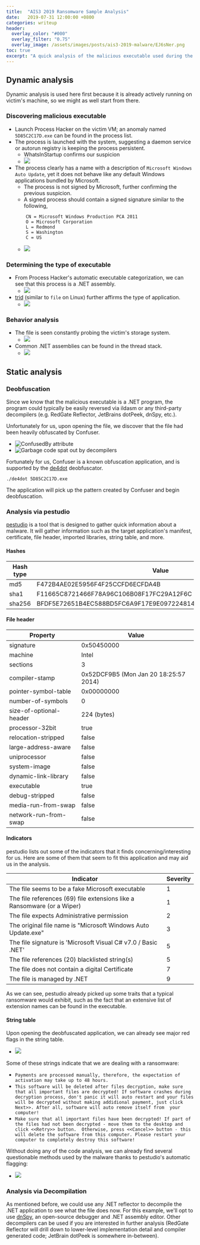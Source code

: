 ```yaml
---
title:  "AIS3 2019 Ransomware Sample Analysis"
date:   2019-07-31 12:00:00 +0800
categories: writeup
header:
  overlay_color: "#000"
  overlay_filter: "0.75"
  overlay_image: /assets/images/posts/ais3-2019-malware/EJ6sNer.png
toc: true
excerpt: "A quick analysis of the malicious executable used during the AIS3 2019 summer school course."
---
```


## Dynamic analysis
Dynamic analysis is used here first because it is already actively running on victim's machine, so we might as well start from there.
 
### Discovering malicious executable
- Launch Process Hacker on the victim VM; an anomaly named `5D85C2C17D.exe` can be found in the process list.
- The process is launched with the system, suggesting a daemon service or autorun registry is keeping the process persistent.
  - WhatsInStartup confirms our suspicion
  - ![](/assets/images/posts/ais3-2019-malware/EJ6sNer.png)
- The process clearly has a name with a description of `Microsoft Windows Auto Update`, yet it does not behave like any default Windows applications bundled by Microsoft.
  - The process is not signed by Microsoft, further confirming the previous suspicion.
  - A signed process should contain a signed signature similar to the following,
  ```
      CN = Microsoft Windows Production PCA 2011
      O = Microsoft Corporation
      L = Redmond
      S = Washington
      C = US
  ```
  - ![](/assets/images/posts/ais3-2019-malware/9fS3ZYX.png)
      
### Determining the type of executable
- From Process Hacker's automatic executable categorization, we can see that this process is a .NET assembly.
  - ![](/assets/images/posts/ais3-2019-malware/JN972gg.png)
- [trid](http://mark0.net/soft-trid-e.html) (similar to `file` on Linux) further affirms the type of application.
  - ![](/assets/images/posts/ais3-2019-malware/2VqblIb.png)

### Behavior analysis
- The file is seen constantly probing the victim's storage system.
  - ![](/assets/images/posts/ais3-2019-malware/U4PemZJ.png)
- Common .NET assemblies can be found in the thread stack.
  - ![](/assets/images/posts/ais3-2019-malware/SIeCTNl.png)

## Static analysis

### Deobfuscation

Since we know that the malicious executable is a .NET program, the program could typically be easily reversed via ildasm or any third-party decompilers (e.g. RedGate Reflector, JetBrains dotPeek, dnSpy, etc.).

Unfortunately for us, upon opening the file, we discover that the file had been heavily obfuscated by Confuser.
- ![ConfusedBy attribute](/assets/images/posts/ais3-2019-malware/00OKdnq.png)
- ![Garbage code spat out by decompilers](/assets/images/posts/ais3-2019-malware/3NfcjOp.png)

Fortunately for us, Confuser is a known obfuscation application, and is supported by the [de4dot](https://github.com/0xd4d/de4dot) deobfuscator.

```powershell=
./de4dot 5D85C2C17D.exe
```

The application will pick up the pattern created by Confuser and begin deobfuscation. 

### Analysis via pestudio

[pestudio](https://winitor.com/) is a tool that is designed to gather quick information about a malware. It will gather information such as the target application's manifest, certificate, file header, imported libraries, string table, and more.

#### Hashes

| Hash type | Value |
|---|---|
|md5|F472B4AE02E5956F4F25CCFD6ECFDA4B|
|sha1|F11665C8721466F78A96C106B08F17FC29A12F6C|
|sha256|BFDF5E72651B4EC588BD5FC6A9F17E9E0972248146BBACC10478F48D72F29B81|

#### File header

|  Property | Value  |
|---|---|
| signature|0x50450000|
| machine|Intel|
| sections|3|
| compiler-stamp|0x52DCF9B5 (Mon Jan 20 18:25:57 2014)|
| pointer-symbol-table|0x00000000|
| number-of-symbols|0|
| size-of-optional-header|224 (bytes)|
| processor-32bit|true|
| relocation-stripped|false|
| large-address-aware|false|
| uniprocessor|false|
| system-image|false|
| dynamic-link-library|false|
| executable|true|
| debug-stripped|false|
| media-run-from-swap|false|
| network-run-from-swap|false|

#### Indicators

pestudio lists out some of the indicators that it finds concerning/interesting for us. Here are some of them that seem to fit this application and may aid us in the analysis.

| Indicator  | Severity  |
|---|---|
|The file seems to be a fake Microsoft executable|1|
|The file references (69) file extensions like a Ransomware (or a Wiper)|1|
|The file expects Administrative permission|2|
|The original file name is "Microsoft Windows Auto Update.exe"|3|
|The file signature is 'Microsoft Visual C# v7.0 / Basic .NET'|5|
|The file references (20) blacklisted string(s)|5|
|The file does not contain a digital Certificate|7|
|The file is managed by .NET|9|

As we can see, pestudio already picked up some traits that a typical ransomware would exhibit, such as the fact that an extensive list of extension names can be found in the executable.

#### String table

Upon opening the deobfuscated application, we can already see major red flags in the string table.
- ![](/assets/images/posts/ais3-2019-malware/wc5LbyY.png)

Some of these strings indicate that we are dealing with a ransomware:
- `Payments are processed manually, therefore, the expectation of activation may take up to 48 hours.`
- `This software will be deleted after files decryption, make sure that all important files are decrypted! If software crashes during decryption process, don't panic it will auto restart and your files will be decrypted without making addidional payment, just click Next>>. After all, software will auto remove itself from  your computer!`
- `Make sure that all important files have been decrypted! If part of the files had not been decrypted - move them to the desktop and click <<Retry>> button.  Otherwise, press <<Cancel>> button - this will delete the software from this computer. Please restart your computer to completely destroy this software!`

Without doing any of the code analysis, we can already find several questionable methods used by the malware thanks to pestudio's automatic flagging:
- ![](/assets/images/posts/ais3-2019-malware/dV5blkm.png)

### Analysis via Decompilation

As mentioned before, we could use any .NET reflector to decompile the .NET application to see what the file does now. For this example, we'll opt to use [dnSpy](https://github.com/0xd4d/dnSpy), an open-source debugger and .NET assembly editor. Other decompilers can be used if you are interested in further analysis (RedGate Reflector will drill down to lower-level implementation detail and compiler generated code; JetBrain dotPeek is somewhere in-between).